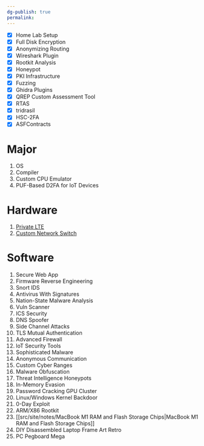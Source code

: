 ```yaml
---
dg-publish: true
permalink:
---
```


- [x] Home Lab Setup
- [x] Full Disk Encryption
- [x] Anonymizing Routing
- [x] Wireshark Plugin
- [x] Rootkit Analysis
- [x] Honeypot
- [x] PKI Infrastructure
- [x] Fuzzing
- [x] Ghidra Plugins
- [x] QREP Custom Assessment Tool
- [x] RTAS
- [x] tridrasil
- [x] HSC-2FA
- [x] ASFContracts
# Major
1. OS
2. Compiler
3. Custom CPU Emulator
4. PUF-Based D2FA for IoT Devices
# Hardware
1. [Private LTE](https://www.quantulum.co.uk/blog/private-lte-with-limesdr-and-srsran---part-1-software/)
2. [Custom Network Switch](https://serd.es/2025/05/08/Switch-project-pt1.html)
# Software
1. Secure Web App
2. Firmware Reverse Engineering
3. Snort IDS
4. Antivirus With Signatures
5. Nation-State Malware Analysis
6. Vuln Scanner
7. ICS Security
8. DNS Spoofer
9. Side Channel Attacks
10. TLS Mutual Authentication
11. Advanced Firewall
12. loT Security Tools
13. Sophisticated Malware
14. Anonymous Communication
15. Custom Cyber Ranges
16. Malware Obfuscation
17. Threat Intelligence Honeypots
18. In-Memory Evasion
19. Password Cracking GPU Cluster
20. Linux/Windows Kernel Backdoor
21. 0-Day Exploit
22. ARM/X86 Rootkit
23. [[src/site/notes/MacBook M1 RAM and Flash Storage Chips\|MacBook M1 RAM and Flash Storage Chips]]
24. DIY Disassembled Laptop Frame Art Retro
25. PC Pegboard Mega